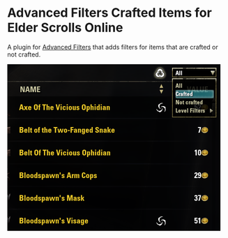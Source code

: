 # Advanced Filters Crafted Items for Elder Scrolls Online

A plugin for [Advanced Filters](https://www.esoui.com/downloads/info2215-AdvancedFilters-Updated.html) that adds filters for items that are crafted or not crafted.

![crafted filters](images/example.png)